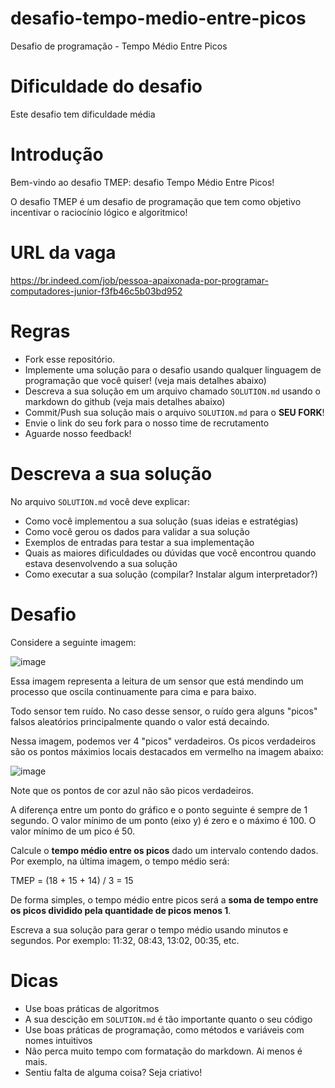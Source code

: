 # desafio-tempo-medio-entre-picos 
Desafio de programação - Tempo Médio Entre Picos

# Dificuldade do desafio
Este desafio tem dificuldade média

# Introdução
Bem-vindo ao desafio TMEP: desafio Tempo Médio Entre Picos!

O desafio TMEP é um desafio de programação que tem como objetivo incentivar o raciocínio lógico e algoritmico!

# URL da vaga
https://br.indeed.com/job/pessoa-apaixonada-por-programar-computadores-junior-f3fb46c5b03bd952

# Regras

- Fork esse repositório.
- Implemente uma solução para o desafio usando qualquer linguagem de programação que você quiser! (veja mais detalhes abaixo)
- Descreva a sua solução em um arquivo chamado ```SOLUTION.md``` usando o markdown do github (veja mais detalhes abaixo)
- Commit/Push sua solução mais o arquivo ```SOLUTION.md``` para o **SEU FORK**!
- Envie o link do seu fork para o nosso time de recrutamento
- Aguarde nosso feedback!

# Descreva a sua solução
No arquivo ```SOLUTION.md``` você deve explicar:

- Como você implementou a sua solução (suas ideias e estratégias)
- Como você gerou os dados para validar a sua solução
- Exemplos de entradas para testar a sua implementação
- Quais as maiores dificuldades ou dúvidas que você encontrou quando estava desenvolvendo a sua solução
- Como executar a sua solução (compilar? Instalar algum interpretador?)

# Desafio
Considere a seguinte imagem:

![image](https://github.com/norelod/desafio-tempo-medio/assets/37966960/971a85af-ba38-4524-bda7-2a0744f4f7cf)

Essa imagem representa a leitura de um sensor que está mendindo um processo que oscila continuamente para cima e para baixo.

Todo sensor tem ruído. No caso desse sensor, o ruído gera alguns "picos" falsos aleatórios principalmente quando o valor está decaindo.

Nessa imagem, podemos ver 4 "picos" verdadeiros. Os picos verdadeiros são os pontos máximios locais destacados em vermelho na imagem abaixo:

![image](https://github.com/norelod/desafio-tempo-medio/assets/37966960/152617d7-b002-4ed8-a005-20109be4934c)

Note que os pontos de cor azul não são picos verdadeiros.

A diferença entre um ponto do gráfico e o ponto seguinte é sempre de 1 segundo. O valor mínimo de um ponto (eixo y) é zero e o máximo é 100. O valor mínimo de um pico é 50.

Calcule o **tempo médio entre os picos** dado um intervalo contendo dados. Por exemplo, na última imagem, o tempo médio será: 

TMEP = (18 + 15 + 14) / 3 = 15

De forma simples, o tempo médio entre picos será a **soma de tempo entre os picos dividido pela quantidade de picos menos 1**.

Escreva a sua solução para gerar o tempo médio usando minutos e segundos. Por exemplo: 11:32, 08:43, 13:02, 00:35, etc.

# Dicas

- Use boas práticas de algoritmos
- A sua descição em ```SOLUTION.md``` é tão importante quanto o seu código
- Use boas práticas de programação, como métodos e variáveis com nomes intuitivos
- Não perca muito tempo com formatação do markdown. Ai menos é mais.
- Sentiu falta de alguma coisa? Seja criativo!
